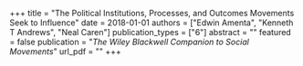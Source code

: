 +++
title = "The Political Institutions, Processes, and Outcomes Movements Seek to Influence"
date = 2018-01-01
authors = ["Edwin Amenta", "Kenneth T Andrews", "Neal Caren"]
publication_types = ["6"]
abstract = ""
featured = false
publication = "*The Wiley Blackwell Companion to Social Movements*"
url_pdf = ""
+++
